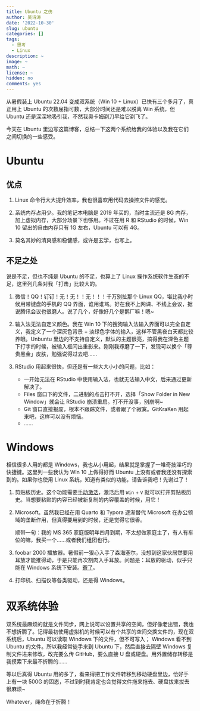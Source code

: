 ```yaml
---
title: Ubuntu 之伤
author: 吴诗涛
date: '2022-10-30'
slug: ubuntu
categories: []
tags:
  - 思考
  - Linux
description: ~
image: ~
math: ~
license: ~
hidden: no
comments: yes
---
```


从暑假装上 Ubuntu 22.04 变成双系统（Win 10 + Linux）已快有三个多月了，真正用上 Ubuntu 的次数屈指可数，大部分时间还是难以脱离 Win 系统，但 Ubuntu 还是深深地吸引我，不然我奥卡姆剃刀早给它剃飞了。

今天在 Ubuntu 里边写这篇博客，总结一下这两个系统给我的体验以及我在它们之间切换的一些感受。

# Ubuntu

## 优点

1. Linux 命令行大大提升效率，我也很喜欢用代码去操控文件的感觉。

1. 系统内存占用少。我的笔记本电脑是 2019 年买的，当时主流还是 8G 内存，加上虚拟内存，大部分场景下也够用。不过在用 R 和 RStudio 的时候，Win 10 留出的自由内存只有 1G 左右，Ubuntu 可以有 4G。

1. 莫名其妙的清爽感和稳健感，或许是玄学，也写上。

## 不足之处

说是不足，但也不纯是 Ubuntu 的不足，也算上了 Linux 操作系统软件生态的不足，这里列几条对我「打击」比较大的。

1. 微信！QQ！钉钉！无！无！！无！！！千万别扯那个 Linux QQ，堪比我小时候用带键盘的手机的 QQ 界面，谁用谁骂。好在我不上网课、不线上会议，据说腾讯会议也很磨人。说了几个，好像好几个是鹅厂嘛！嗯~

1. 输入法无法自定义颜色。我在 Win 10 下的搜狗输入法输入界面可以完全自定义，我定义了一个深灰色背景 + 淡绿色字体的输入，这样不管黑夜白天都比较养眼。Unbuntu 里边的不支持自定义，默认的主题很亮，搞得我在深色主题下打字的时候，被输入框闪出重影来。刚刚我琢磨了一下，发现可以换个「尊贵黑金」皮肤，勉强说得过去吧……

1. RStudio 用起来很快，但还是有一些大大小小的问题，比如：

    - 一开始无法在 RStudio 中使用输入法，也就无法输入中文，后来通过更新解决了。
    - Files 窗口下的文件，二进制的点击打不开，选择「Show Folder in New Window」就会让 RStudio 崩溃重启。打不开没事，别崩啊~
    - Git 窗口直接报废，根本不跟踪文件，或者跟了个寂寞。GitKraKen 用起来吧，这样可以没有烦恼。
    - ……

# Windows 

相信很多人用的都是 Windows，我也从小用起，结果就是掌握了一堆奇技淫巧的快捷键。这里列一些我认为 Win 10 上做得好而 Ubuntu 上没有或者我还没有探索到的。如果你也使用 Linux 系统，知道有类似的功能，请告诉我吧！先谢过了！

1. 剪贴板历史。这个功能需要[手动激活](https://zhuanlan.zhihu.com/p/148767808)，激活后用 `Win` + `V` 就可以打开剪贴板历史。当想要粘贴的内容已经被新复制的内容覆盖的时候，用它！

1. Microsoft。虽然我已经在用 Quarto 和 Typora 逐渐替代 Microsoft 在办公领域的垄断作用，但真得要用到的时候，还是觉得它很香。
    
    顺带一句：我的 MS 365 家庭版明年四月到期，不太想做家庭主了，有人有车位的嘛，我买一个……或者我们组团也行。

1. foobar 2000 播放器。暑假前一狠心入手了森海塞尔，没想到这家伙居然要用耳放才能推得动，于是只能再次割肉入手耳放。问题是：耳放的驱动，似乎只能在 Windows 系统下安装。[寄了](https://new.qq.com/rain/a/20220605A04YNV00)。

1. 打印机、扫描仪等各类驱动，还是得 Windows。

# 双系统体验

双系统最麻烦的就是文件同步，网上说可以设置共享的空间，但好像老出错，我也不想折腾了。记得最初使用虚拟机的时候可以有个共享的空间交换文件的，现在双系统后，Ubuntu 可以读取 Windows 下的文件，但不可写入； Windows 看不到 Ubuntu 的文件。所以我经常徒手来到 Ubuntu 下，然后直接去隔壁 Windows 复制文件进来修改，改完要么传 GitHub，要么直接 U 盘或硬盘。用外置储存转移是我摸索下来最不折腾的……

等以后真得 Ubuntu 用的多了，看来得把工作文件转移到移动硬盘里边，恰好手上有一块 500G 的固态，不过到时我肯定也会觉得文件拖来拖去、硬盘拔来拔去很麻烦~

Whatever，绳命在于折腾！
